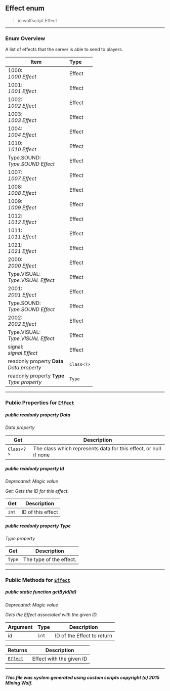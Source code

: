 ## Effect __enum__

>io.wolfscript.Effect

---

### Enum Overview

A list of effects that the server is able to send to players.

Item | Type   
--- | :--- 
1000: <br> _1000 Effect_ | Effect
1001: <br> _1001 Effect_ | Effect
1002: <br> _1002 Effect_ | Effect
1003: <br> _1003 Effect_ | Effect
1004: <br> _1004 Effect_ | Effect
1010: <br> _1010 Effect_ | Effect
Type.SOUND: <br> _Type.SOUND Effect_ | Effect
1007: <br> _1007 Effect_ | Effect
1008: <br> _1008 Effect_ | Effect
1009: <br> _1009 Effect_ | Effect
1012: <br> _1012 Effect_ | Effect
1011: <br> _1011 Effect_ | Effect
1021: <br> _1021 Effect_ | Effect
2000: <br> _2000 Effect_ | Effect
Type.VISUAL: <br> _Type.VISUAL Effect_ | Effect
2001: <br> _2001 Effect_ | Effect
Type.SOUND: <br> _Type.SOUND Effect_ | Effect
2002: <br> _2002 Effect_ | Effect
Type.VISUAL: <br> _Type.VISUAL Effect_ | Effect
signal: <br> _signal Effect_ | Effect
 readonly property __Data__ <br> _Data property_ | `Class<?>`
 readonly property __Type__ <br> _Type property_ | `Type`



---


### Public Properties for [`Effect`](Effect.md)

##### <a id='data'></a>public  readonly property __Data__

_Data property_

Get | Description
--- | --- 
`Class<?>` | The class which represents data for this effect, or null if none



##### <a id='id'></a>public  readonly property __Id__
_Deprecated: Magic value_

_Get: Gets the ID for this effect._

Get | Description
--- | --- 
`int` | ID of this effect



##### <a id='type'></a>public  readonly property __Type__

_Type property_

Get | Description
--- | --- 
`Type` | The type of the effect.



---

### Public Methods for [`Effect`](Effect.md)

##### <a id='getbyid'></a>public static function __getById__(id)
_Deprecated: Magic value_

_Gets the Effect associated with the given ID._

Argument | Type | Description  
--- | --- | --- 
id | `int` | ID of the Effect to return

Returns | Description
--- | --- 
[`Effect`](Effect.md) | Effect with the given ID


---


##### This file was system generated using custom scripts copyright (c) 2015 Mining Wolf.
	

